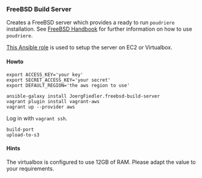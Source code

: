 ### FreeBSD Build Server

Creates a FreeBSD server which provides a ready to run `poudriere` installation. See [FreeBSD Handbook](https://www.freebsd.org/doc/handbook/ports-poudriere.html) for further information on how to use `poudriere`.

[This Ansible role](https://github.com/JoergFiedler/freebsd-build-server) is used to setup the server on EC2 or Virtualbox.

#### Howto

    export ACCESS_KEY='your key'
    export SECRET_ACCESS_KEY='your secret'
    export DEFAULT_REGION='the aws region to use'

    ansible-galaxy install JoergFiedler.freebsd-build-server
    vagrant plugin install vagrant-aws
    vagrant up --provider aws


Log in with `vagrant ssh`.

    build-port
    upload-to-s3


#### Hints

The virtualbox is configured to use 12GB of RAM. Please adapt the value to your requirements.
